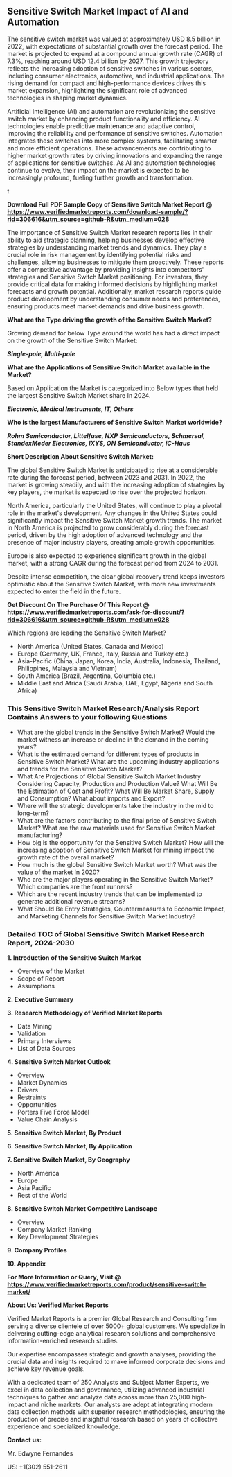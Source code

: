 <h2>Sensitive Switch Market Impact of AI and Automation</h2><p>The sensitive switch market was valued at approximately USD 8.5 billion in 2022, with expectations of substantial growth over the forecast period. The market is projected to expand at a compound annual growth rate (CAGR) of 7.3%, reaching around USD 12.4 billion by 2027. This growth trajectory reflects the increasing adoption of sensitive switches in various sectors, including consumer electronics, automotive, and industrial applications. The rising demand for compact and high-performance devices drives this market expansion, highlighting the significant role of advanced technologies in shaping market dynamics.</p><p>Artificial Intelligence (AI) and automation are revolutionizing the sensitive switch market by enhancing product functionality and efficiency. AI technologies enable predictive maintenance and adaptive control, improving the reliability and performance of sensitive switches. Automation integrates these switches into more complex systems, facilitating smarter and more efficient operations. These advancements are contributing to higher market growth rates by driving innovations and expanding the range of applications for sensitive switches. As AI and automation technologies continue to evolve, their impact on the market is expected to be increasingly profound, fueling further growth and transformation.</p>t</p><p id="" class=""><strong>Download Full PDF Sample Copy of Sensitive Switch Market Report @ <a href="https://www.verifiedmarketreports.com/download-sample/?rid=306616&utm_source=github-R&utm_medium=028" target="_blank">https://www.verifiedmarketreports.com/download-sample/?rid=306616&utm_source=github-R&utm_medium=028</a></strong></p><p>The importance of&nbsp;Sensitive Switch Market research reports lies in their ability to aid strategic planning, helping businesses develop effective strategies by understanding market trends and dynamics. They play a crucial role in risk management by identifying potential risks and challenges, allowing businesses to mitigate them proactively. These reports offer a competitive advantage by providing insights into competitors' strategies and Sensitive Switch Market positioning. For investors, they provide critical data for making informed decisions by highlighting market forecasts and growth potential. Additionally, market research reports guide product development by understanding consumer needs and preferences, ensuring products meet market demands and drive business growth.</p><p><strong>What are the&nbsp;Type driving the growth of the Sensitive Switch Market?</strong></p><p id="" class="">Growing demand for below Type around the world has had a direct impact on the growth of the Sensitive Switch Market:</p><em><strong>Single-pole, Multi-pole</strong></em></p><strong>What are the&nbsp;Applications&nbsp;of Sensitive Switch Market available in the Market?</strong></p><p id="" class="">Based on Application the Market is categorized into Below types that held the largest Sensitive Switch Market share In 2024.</p><em><strong>Electronic, Medical Instruments, IT, Others</strong></em></p><strong>Who is the largest Manufacturers of Sensitive Switch Market worldwide?</strong></p><p><em><strong>Rohm Semiconductor, Littelfuse, NXP Semiconductors, Schmersal, StandexMeder Electronics, IXYS, ON Semiconductor, iC-Haus</strong></em></p><p id="" class=""><strong>Short Description About Sensitive Switch Market:</strong></p><p>The global Sensitive Switch Market is anticipated to rise at a considerable rate during the forecast period, between 2023 and 2031. In 2022, the market is growing steadily, and with the increasing adoption of strategies by key players, the market is expected to rise over the projected horizon.</p><p>North America, particularly the United States, will continue to play a pivotal role in the market's development. Any changes in the United States could significantly impact the Sensitive Switch Market growth trends. The market in North America is projected to grow considerably during the forecast period, driven by the high adoption of advanced technology and the presence of major industry players, creating ample growth opportunities.</p><p>Europe is also expected to experience significant growth in the global market, with a strong CAGR during the forecast period from 2024 to 2031.</p><p>Despite intense competition, the clear global recovery trend keeps investors optimistic about the Sensitive Switch Market, with more new investments expected to enter the field in the future.</p><p id="" class=""><strong>Get Discount On The Purchase Of This Report @ <a href="https://www.verifiedmarketreports.com/ask-for-discount/?rid=306616&utm_source=github-R&utm_medium=028" target="_blank">https://www.verifiedmarketreports.com/ask-for-discount/?rid=306616&utm_source=github-R&utm_medium=028</a></strong></p>Which regions are leading the Sensitive Switch Market?</p><ul><li>North America (United States, Canada and Mexico)</li><li>Europe (Germany, UK, France, Italy, Russia and Turkey etc.)</li><li>Asia-Pacific (China, Japan, Korea, India, Australia, Indonesia, Thailand, Philippines, Malaysia and Vietnam)</li><li>South America (Brazil, Argentina, Columbia etc.)</li><li>Middle East and Africa (Saudi Arabia, UAE, Egypt, Nigeria and South Africa)</li></ul><h3 id="" class="">This Sensitive Switch Market Research/Analysis Report Contains Answers to your following Questions</h3><ul><li>What are the global trends in the Sensitive Switch Market? Would the market witness an increase or decline in the demand in the coming years?</li><li>What is the estimated demand for different types of products in Sensitive Switch Market? What are the upcoming industry applications and trends for the Sensitive Switch Market?</li><li>What Are Projections of Global Sensitive Switch Market Industry Considering Capacity, Production and Production Value? What Will Be the Estimation of Cost and Profit? What Will Be Market Share, Supply and Consumption? What about imports and Export?</li><li>Where will the strategic developments take the industry in the mid to long-term?</li><li>What are the factors contributing to the final price of Sensitive Switch Market? What are the raw materials used for Sensitive Switch Market manufacturing?</li><li>How big is the opportunity for the Sensitive Switch Market? How will the increasing adoption of Sensitive Switch Market for mining impact the growth rate of the overall market?</li><li>How much is the global Sensitive Switch Market worth? What was the value of the market In 2020?</li><li>Who are the major players operating in the Sensitive Switch Market? Which companies are the front runners?</li><li>Which are the recent industry trends that can be implemented to generate additional revenue streams?</li><li>What Should Be Entry Strategies, Countermeasures to Economic Impact, and Marketing Channels for Sensitive Switch Market Industry?</li></ul><h3 id="" class="">Detailed TOC of Global Sensitive Switch Market Research Report, 2024-2030</h3><p id="" class=""><strong>1. Introduction of the Sensitive Switch Market</strong></p><ul><li>Overview of the Market</li><li>Scope of Report</li><li>Assumptions</li></ul><p id="" class=""><strong>2. Executive Summary</strong></p><p id="" class=""><strong>3. Research Methodology of Verified Market Reports</strong></p><ul><li>Data Mining</li><li>Validation</li><li>Primary Interviews</li><li>List of Data Sources</li></ul><p id="" class=""><strong>4. Sensitive Switch Market Outlook</strong></p><ul><li>Overview</li><li>Market Dynamics</li><li>Drivers</li><li>Restraints</li><li>Opportunities</li><li>Porters Five Force Model</li><li>Value Chain Analysis</li></ul><p id="" class=""><strong>5. Sensitive Switch Market, By Product</strong></p><p id="" class=""><strong>6. Sensitive Switch Market, By Application</strong></p><p id="" class=""><strong>7. Sensitive Switch Market, By Geography</strong></p><ul><li>North America</li><li>Europe</li><li>Asia Pacific</li><li>Rest of the World</li></ul><p id="" class=""><strong>8. Sensitive Switch Market Competitive Landscape</strong></p><ul><li>Overview</li><li>Company Market Ranking</li><li>Key Development Strategies</li></ul><p id="" class=""><strong>9. Company Profiles</strong></p><p id="" class=""><strong>10. Appendix</strong></p><p id="" class=""><strong>For More Information or Query, Visit @ <a href="https://www.verifiedmarketreports.com/product/sensitive-switch-market/" target="_blank">https://www.verifiedmarketreports.com/product/sensitive-switch-market/</a></strong></p><p id="" class=""><strong>About Us: Verified Market Reports</strong></p><p id="" class="">Verified Market Reports is a premier Global Research and Consulting firm serving a diverse clientele of over 5000+ global customers. We specialize in delivering cutting-edge analytical research solutions and comprehensive information-enriched research studies.</p><p id="" class="">Our expertise encompasses strategic and growth analyses, providing the crucial data and insights required to make informed corporate decisions and achieve key revenue goals.</p><p id="" class="">With a dedicated team of 250 Analysts and Subject Matter Experts, we excel in data collection and governance, utilizing advanced industrial techniques to gather and analyze data across more than 25,000 high-impact and niche markets. Our analysts are adept at integrating modern data collection methods with superior research methodologies, ensuring the production of precise and insightful research based on years of collective experience and specialized knowledge.</p><p id="" class=""><strong>Contact us:</strong></p><p id="" class="">Mr. Edwyne Fernandes</p><p id="" class="">US: +1(302) 551-2611</p>
